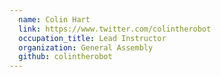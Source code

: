 ```yaml
---
  name: Colin Hart
  link: https://www.twitter.com/colintherobot
  occupation_title: Lead Instructor
  organization: General Assembly
  github: colintherobot
---
```


